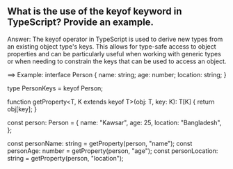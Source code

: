 ## What is the use of the keyof keyword in TypeScript? Provide an example.

Answer:
The keyof operator in TypeScript is used to derive new types from an existing object type's keys. This allows for type-safe access to object properties and can be particularly useful when working with generic types or when needing to constrain the keys that can be used to access an object.

==> Example:
interface Person {
name: string;
age: number;
location: string;
}

type PersonKeys = keyof Person;

function getProperty<T, K extends keyof T>(obj: T, key: K): T[K] {
return obj[key];
}

const person: Person = {
name: "Kawsar",
age: 25,
location: "Bangladesh",
};

const personName: string = getProperty(person, "name");
const personAge: number = getProperty(person, "age");
const personLocation: string = getProperty(person, "location");
